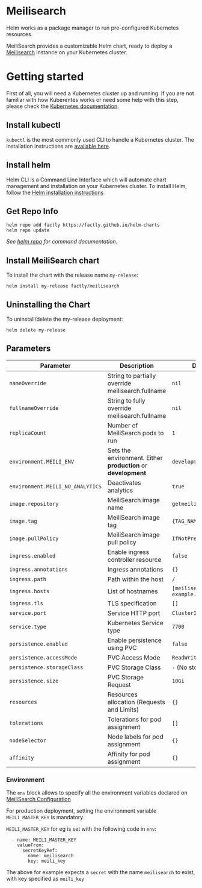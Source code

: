# Meilisearch

Helm works as a package manager to run pre-configured Kubernetes resources.

MeiliSearch provides a customizable Helm chart, ready to deploy a [Meilisearch](https://github.com/meilisearch/MeiliSearch) instance on your Kubernetes cluster.

# Getting started

First of all, you will need a Kubernetes cluster up and running. If you are not familiar with how Kuberentes works or need some help with this step, please check the [Kubernetes documentation](https://kubernetes.io/docs/home/).

## Install kubectl

`kubectl` is the most commonly used CLI to handle a Kubernetes cluster. The installation instructions are [available here](https://kubernetes.io/docs/tasks/tools/install-kubectl/).

## Install helm

Helm CLI is a Command Line Interface which will automate chart management and installation on your Kubernetes cluster. To install Helm, follow the [Helm installation instructions](https://helm.sh/docs/intro/install/)

## Get Repo Info

```console
helm repo add factly https://factly.github.io/helm-charts
helm repo update
```

_See [helm repo](https://helm.sh/docs/helm/helm_repo/) for command documentation._

## Install MeiliSearch chart

To install the chart with the release name `my-release`:

```console
helm install my-release factly/meilisearch
```

## Uninstalling the Chart

To uninstall/delete the my-release deployment:

```console
helm delete my-release
```

## Parameters

| Parameter                        | Description                                                    | Default                           |
|----------------------------------|----------------------------------------------------------------|-----------------------------------|
| `nameOverride`                   | String to partially override meilisearch.fullname              | `nil`
| `fullnameOverride`               | String to fully override meilisearch.fullname                  | `nil`
| `replicaCount`                   | Number of MeiliSearch pods to run                              | `1`
| `environment.MEILI_ENV`          | Sets the environment. Either **production** or **development** | `development`
| `environment.MEILI_NO_ANALYTICS` | Deactivates analytics                                          | `true`
| `image.repository`               | MeiliSearch image name                                         | `getmeili/meilisearch`
| `image.tag`                      | MeiliSearch image tag                                          | `{TAG_NAME}`
| `image.pullPolicy`               | MeiliSearch image pull policy                                  | `IfNotPresent`
| `ingress.enabled`                | Enable ingress controller resource                             | `false`
| `ingress.annotations`            | Ingress annotations                                            | `{}`
| `ingress.path`                   | Path within the host                                           | `/`
| `ingress.hosts`                  | List of hostnames                                              | `[meilisearch-example.local]`
| `ingress.tls`                    | TLS specification                                              | `[]`
| `service.port`                   | Service HTTP port                                              | `ClusterIP`
| `service.type`                   | Kubernetes Service type                                        | `7700`
| `persistence.enabled`            | Enable persistence using PVC                                   | `false`
| `persistence.accessMode`         | PVC Access Mode                                                | `ReadWriteOnce`
| `persistence.storageClass`       | PVC Storage Class                                              | `-` (No storage class)
| `persistence.size`               | PVC Storage Request                                            | `10Gi`
| `resources`                      | Resources allocation (Requests and Limits)                     | `{}`
| `tolerations`                    | Tolerations for pod assignment                                 | `[]`
| `nodeSelector`                   | Node labels for pod assignment                                 | `{}`
| `affinity`                       | Affinity for pod assignment                                    | `{}`


### Environment

The `env` block allows to specify all the environment variables declared on [MeiliSearch Configuration](https://docs.meilisearch.com/guides/advanced_guides/configuration.html#passing-arguments-via-the-command-line)

For production deployment, setting the environment variable `MEILI_MASTER_KEY` is mandatory.

`MEILI_MASTER_KEY` for eg is set with the following code in `env`:

```
  - name: MEILI_MASTER_KEY
    valueFrom:
      secretKeyRef:
        name: meilisearch
        key: meili_key 
```        

The above for example expects a `secret` with the name `meilisearch` to exist, with key specified as `meili_key`